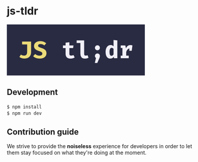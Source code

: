 # js-tldr

![logo](logo.png)

## Development

```bash
$ npm install
$ npm run dev
```

## Contribution guide

We strive to provide the **noiseless** experience for developers in order to let them stay focused on what they're doing at the moment.
